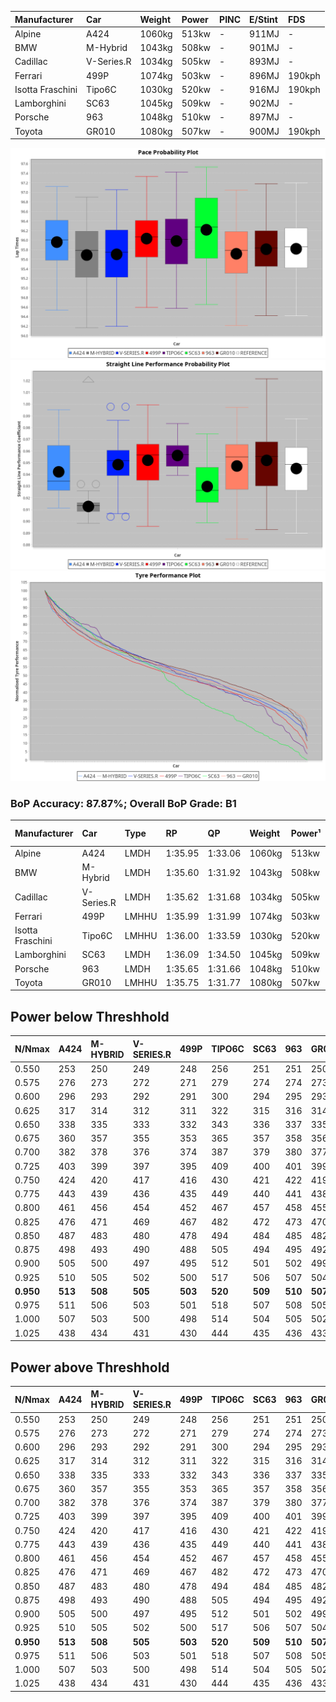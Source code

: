 | Manufacturer     | Car        | Weight | Power | PINC    | E/Stint | FDS     |
|:-|:-|:-|:-|:-|:-|:-|
| Alpine           | A424       | 1060kg | 513kw |    -    | 911MJ   |    -    |
| BMW              | M-Hybrid   | 1043kg | 508kw |    -    | 901MJ   |    -    |
| Cadillac         | V-Series.R | 1034kg | 505kw |    -    | 893MJ   |    -    |
| Ferrari          | 499P       | 1074kg | 503kw |    -    | 896MJ   | 190kph  |
| Isotta Fraschini | Tipo6C     | 1030kg | 520kw |    -    | 916MJ   | 190kph  |
| Lamborghini      | SC63       | 1045kg | 509kw |    -    | 902MJ   |    -    |
| Porsche          | 963        | 1048kg | 510kw |    -    | 897MJ   |    -    |
| Toyota           | GR010      | 1080kg | 507kw |    -    | 900MJ   | 190kph  |

![PACECHART](./IMG/CUSTOM.png)
![STRAIGHTLINEPERFORMANCECHART](./IMG/CUSTOM_sp.png)
![TYREPERFORMANCECHART](./IMG/CUSTOM_tw.png)

### BoP Accuracy: 87.87%; Overall BoP Grade: B1
| Manufacturer     | Car        | Type  | RP      | QP      | Weight | Power¹ | Threshhold | PINC    | Power² | E/Stint | AVG Vmax  | FDS     | RDLC | L/Stint | BOP-Grade | Model Accuracy | Model Points | Match%  |
|:-|:-|:-|:-|:-|:-|:-|:-|:-|:-|:-|:-|:-|:-|:-|:-|:-|:-|:-|
| Alpine           | A424       | LMDH  | 1:35.95 | 1:33.06 | 1060kg | 513kw  | 210.0kph   |    -    | 513kw  |  911MJ  | 291.87kph |    -    | 1.00 | 37      | +C2       | 100.00%        | 642          | 74.16%  |
| BMW              | M-Hybrid   | LMDH  | 1:35.60 | 1:31.92 | 1043kg | 508kw  | 210.0kph   |    -    | 508kw  |  901MJ  | 288.66kph |    -    | 1.03 | 37      | -B1       | 100.00%        | 1714         | 85.87%  |
| Cadillac         | V-Series.R | LMDH  | 1:35.62 | 1:31.68 | 1034kg | 505kw  | 210.0kph   |    -    | 505kw  |  893MJ  | 292.86kph |    -    | 1.03 | 37      | -A2       | 98.95%         | 2271         | 91.08%  |
| Ferrari          | 499P       | LMHHU | 1:35.99 | 1:31.99 | 1074kg | 503kw  | 210.0kph   |    -    | 503kw  |  896MJ  | 291.65kph | 190kph  | 1.02 | 37      | ~A1       | 99.93%         | 2718         | 100.00% |
| Isotta Fraschini | Tipo6C     | LMHHU | 1:36.00 | 1:33.59 | 1030kg | 520kw  | 210.0kph   |    -    | 520kw  |  916MJ  | 296.28kph | 190kph  | 1.07 | 37      | +D1       | 92.36%         | 133          | 68.19%  |
| Lamborghini      | SC63       | LMDH  | 1:36.09 | 1:34.50 | 1045kg | 509kw  | 210.0kph   |    -    | 509kw  |  902MJ  | 290.26kph |    -    | 1.05 | 37      | +A2       | 96.54%         | 418          | 94.63%  |
| Porsche          | 963        | LMDH  | 1:35.65 | 1:31.66 | 1048kg | 510kw  | 210.0kph   |    -    | 510kw  |  897MJ  | 292.93kph |    -    | 1.01 | 37      | -A2       | 99.98%         | 6168         | 91.02%  |
| Toyota           | GR010      | LMHHU | 1:35.75 | 1:31.77 | 1080kg | 507kw  | 210.0kph   |    -    | 507kw  |  900MJ  | 291.76kph | 190kph  | 1.02 | 37      | ~A1       | 98.53%         | 3557         | 97.98%  |

## Power below Threshhold
| N/Nmax    | A424    | M-HYBRID | V-SERIES.R | 499P    | TIPO6C  | SC63    | 963     | GR010   |
|:-|:-|:-|:-|:-|:-|:-|:-|:-|
|  0.550    |  253    |  250     |  249       |  248    |  256    |  251    |  251    |  250    |
|  0.575    |  276    |  273     |  272       |  271    |  279    |  274    |  274    |  273    |
|  0.600    |  296    |  293     |  292       |  291    |  300    |  294    |  295    |  293    |
|  0.625    |  317    |  314     |  312       |  311    |  322    |  315    |  316    |  314    |
|  0.650    |  338    |  335     |  333       |  332    |  343    |  336    |  337    |  335    |
|  0.675    |  360    |  357     |  355       |  353    |  365    |  357    |  358    |  356    |
|  0.700    |  382    |  378     |  376       |  374    |  387    |  379    |  380    |  377    |
|  0.725    |  403    |  399     |  397       |  395    |  409    |  400    |  401    |  399    |
|  0.750    |  424    |  420     |  417       |  416    |  430    |  421    |  422    |  419    |
|  0.775    |  443    |  439     |  436       |  435    |  449    |  440    |  441    |  438    |
|  0.800    |  461    |  456     |  454       |  452    |  467    |  457    |  458    |  455    |
|  0.825    |  476    |  471     |  469       |  467    |  482    |  472    |  473    |  470    |
|  0.850    |  487    |  483     |  480       |  478    |  494    |  484    |  485    |  482    |
|  0.875    |  498    |  493     |  490       |  488    |  505    |  494    |  495    |  492    |
|  0.900    |  505    |  500     |  497       |  495    |  512    |  501    |  502    |  499    |
|  0.925    |  510    |  505     |  502       |  500    |  517    |  506    |  507    |  504    |
| **0.950** | **513** | **508**  | **505**    | **503** | **520** | **509** | **510** | **507** |
|  0.975    |  511    |  506     |  503       |  501    |  518    |  507    |  508    |  505    |
|  1.000    |  507    |  503     |  500       |  498    |  514    |  504    |  505    |  502    |
|  1.025    |  438    |  434     |  431       |  430    |  444    |  435    |  436    |  433    |

## Power above Threshhold
| N/Nmax    | A424    | M-HYBRID | V-SERIES.R | 499P    | TIPO6C  | SC63    | 963     | GR010   |
|:-|:-|:-|:-|:-|:-|:-|:-|:-|
|  0.550    |  253    |  250     |  249       |  248    |  256    |  251    |  251    |  250    |
|  0.575    |  276    |  273     |  272       |  271    |  279    |  274    |  274    |  273    |
|  0.600    |  296    |  293     |  292       |  291    |  300    |  294    |  295    |  293    |
|  0.625    |  317    |  314     |  312       |  311    |  322    |  315    |  316    |  314    |
|  0.650    |  338    |  335     |  333       |  332    |  343    |  336    |  337    |  335    |
|  0.675    |  360    |  357     |  355       |  353    |  365    |  357    |  358    |  356    |
|  0.700    |  382    |  378     |  376       |  374    |  387    |  379    |  380    |  377    |
|  0.725    |  403    |  399     |  397       |  395    |  409    |  400    |  401    |  399    |
|  0.750    |  424    |  420     |  417       |  416    |  430    |  421    |  422    |  419    |
|  0.775    |  443    |  439     |  436       |  435    |  449    |  440    |  441    |  438    |
|  0.800    |  461    |  456     |  454       |  452    |  467    |  457    |  458    |  455    |
|  0.825    |  476    |  471     |  469       |  467    |  482    |  472    |  473    |  470    |
|  0.850    |  487    |  483     |  480       |  478    |  494    |  484    |  485    |  482    |
|  0.875    |  498    |  493     |  490       |  488    |  505    |  494    |  495    |  492    |
|  0.900    |  505    |  500     |  497       |  495    |  512    |  501    |  502    |  499    |
|  0.925    |  510    |  505     |  502       |  500    |  517    |  506    |  507    |  504    |
| **0.950** | **513** | **508**  | **505**    | **503** | **520** | **509** | **510** | **507** |
|  0.975    |  511    |  506     |  503       |  501    |  518    |  507    |  508    |  505    |
|  1.000    |  507    |  503     |  500       |  498    |  514    |  504    |  505    |  502    |
|  1.025    |  438    |  434     |  431       |  430    |  444    |  435    |  436    |  433    |
